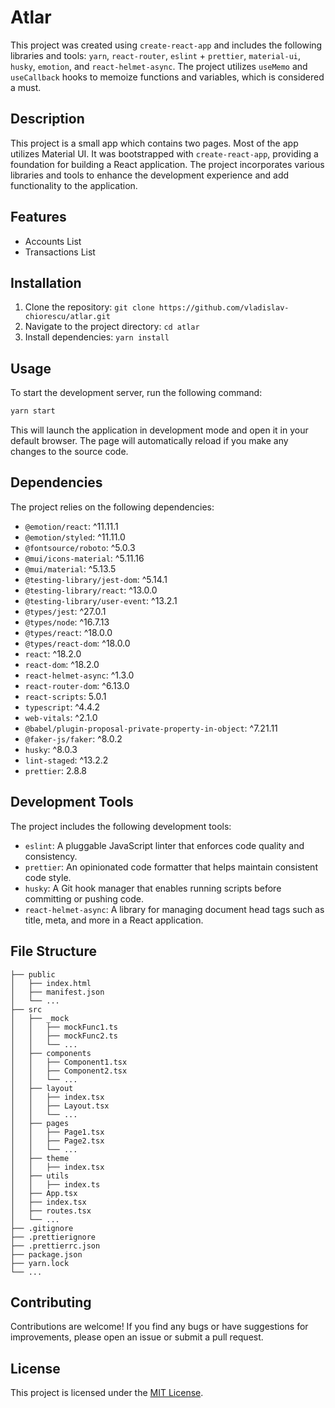 # Atlar

This project was created using `create-react-app` and includes the following libraries and tools: `yarn`, `react-router`, `eslint` + `prettier`, `material-ui`, `husky`, `emotion`, and `react-helmet-async`. The project utilizes `useMemo` and `useCallback` hooks to memoize functions and variables, which is considered a must.

## Description

This project is a small app which contains two pages. Most of the app utilizes Material UI. It was bootstrapped with `create-react-app`, providing a foundation for building a React application. The project incorporates various libraries and tools to enhance the development experience and add functionality to the application.

## Features

- Accounts List
- Transactions List

## Installation

1. Clone the repository: `git clone https://github.com/vladislav-chiorescu/atlar.git`
2. Navigate to the project directory: `cd atlar`
3. Install dependencies: `yarn install`

## Usage

To start the development server, run the following command:

```bash
yarn start
```

This will launch the application in development mode and open it in your default browser. The page will automatically reload if you make any changes to the source code.

## Dependencies

The project relies on the following dependencies:

- `@emotion/react`: ^11.11.1
- `@emotion/styled`: ^11.11.0
- `@fontsource/roboto`: ^5.0.3
- `@mui/icons-material`: ^5.11.16
- `@mui/material`: ^5.13.5
- `@testing-library/jest-dom`: ^5.14.1
- `@testing-library/react`: ^13.0.0
- `@testing-library/user-event`: ^13.2.1
- `@types/jest`: ^27.0.1
- `@types/node`: ^16.7.13
- `@types/react`: ^18.0.0
- `@types/react-dom`: ^18.0.0
- `react`: ^18.2.0
- `react-dom`: ^18.2.0
- `react-helmet-async`: ^1.3.0
- `react-router-dom`: ^6.13.0
- `react-scripts`: 5.0.1
- `typescript`: ^4.4.2
- `web-vitals`: ^2.1.0
- `@babel/plugin-proposal-private-property-in-object`: ^7.21.11
- `@faker-js/faker`: ^8.0.2
- `husky`: ^8.0.3
- `lint-staged`: ^13.2.2
- `prettier`: 2.8.8

## Development Tools

The project includes the following development tools:

- `eslint`: A pluggable JavaScript linter that enforces code quality and consistency.
- `prettier`: An opinionated code formatter that helps maintain consistent code style.
- `husky`: A Git hook manager that enables running scripts before committing or pushing code.
- `react-helmet-async`: A library for managing document head tags such as title, meta, and more in a React application.

## File Structure

```plaintext
├── public
│   ├── index.html
│   ├── manifest.json
│   └── ...
├── src
│   ├── _mock
│   │   ├── mockFunc1.ts
│   │   ├── mockFunc2.ts
│   │   └── ...
│   ├── components
│   │   ├── Component1.tsx
│   │   ├── Component2.tsx
│   │   └── ...
│   ├── layout
│   │   ├── index.tsx
│   │   ├── Layout.tsx
│   │   └── ...
│   ├── pages
│   │   ├── Page1.tsx
│   │   ├── Page2.tsx
│   │   └── ...
│   ├── theme
│   │   ├── index.tsx
│   ├── utils
│   │   ├── index.ts
│   ├── App.tsx
│   ├── index.tsx
│   ├── routes.tsx
│   └── ...
├── .gitignore
├── .prettierignore
├── .prettierrc.json
├── package.json
├── yarn.lock
└── ...
```

## Contributing

Contributions are welcome! If you find any bugs or have suggestions for improvements, please open an issue or submit a pull request.

## License

This project is licensed under the [MIT License](LICENSE).
